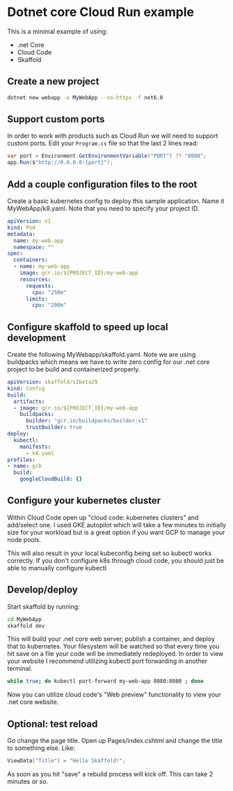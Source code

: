 # Dotnet core Cloud Run example

This is a minimal example of using:

- .net Core
- Cloud Code
- Skaffold

## Create a new project

```bash
dotnet new webapp -o MyWebApp --no-https -f net6.0
```

## Support custom ports

In order to work with products such as Cloud Run we will need to support custom ports. Edit your `Program.cs`
file so that the last 2 lines read:

```csharp
var port = Environment.GetEnvironmentVariable("PORT") ?? "8080";
app.Run($"http://0.0.0.0:{port}");
```

## Add a couple configuration files to the root

Create a basic kubernetes config to deploy this sample application. Name it MyWebApp/k8.yaml.
Note that you need to specify your project ID.

```yaml
apiVersion: v1
kind: Pod
metadata:
  name: my-web-app
  namespace: ""
spec:
  containers:
  - name: my-web-app
    image: gcr.io/${PROJECT_ID}/my-web-app
    resources:
      requests:
        cpu: "250m"
      limits:
        cpu: "200m"
```

## Configure skaffold to speed up local development


Create the following MyWebapp/skaffold.yaml. Note we are using buildpacks which means we have to write zero config
for our .net core project to be build and containerized properly.

```yaml
apiVersion: skaffold/v2beta29
kind: Config
build:
  artifacts:
  - image: gcr.io/${PROJECT_ID}/my-web-app
    buildpacks:
      builder: "gcr.io/buildpacks/builder:v1"
      trustBuilder: true
deploy:
  kubectl:
    manifests:
      - k8.yaml
profiles:
- name: gcb
  build:
    googleCloudBuild: {}
```

## Configure your kubernetes cluster

Within Cloud Code open up "cloud code: kubernetes clusters" and add/select one. I used GKE autopilot which will take a few
minutes to initially size for your workload but is a great option if you want GCP to manage your node pools.

This will also result in your local kubeconfig being set so kubectl works correctly. If you don't configure k8s through cloud code,
you should just be able to manually configure kubectl

## Develop/deploy

Start skaffold by running:

```bash
cd MyWebApp
skaffold dev
```

This will build your .net core web server, publish a container, and deploy that to kubernetes. Your filesystem will be watched so that every time you hit save
on a file your code will be immediately redeployed. In order to view your website I recommend utilizing kubectl port forwarding in another terminal.

```bash
while true; do kubectl port-forward my-web-app 8080:8080 ; done
```

Now you can utilize cloud code's "Web preview" functionality to view your .net core website.

## Optional: test reload

Go change the page title. Open up Pages/index.cshtml and change the title to something else. Like:

```csharp
ViewData["Title"] = "Hello Skaffold!";
```

As soon as you hit "save" a rebuild process will kick off. This can take 2 minutes or so.
